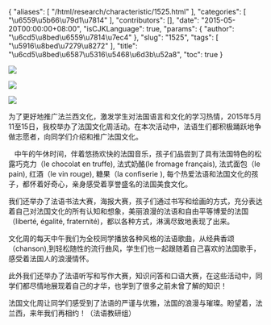 {
    "aliases": [
        "/html/research/characteristic/1525.html"
    ],
    "categories": [
        "\u6559\u5b66\u79d1\u7814"
    ],
    "contributors": [],
    "date": "2015-05-20T00:00:00+08:00",
    "isCJKLanguage": true,
    "params": {
        "author": "\u6cd5\u8bed\u6559\u7814\u7ec4"
    },
    "slug": "1525",
    "tags": [
        "\u5916\u8bed\u7279\u8272"
    ],
    "title": "\u6cd5\u8bed\u6587\u5316\u5468\u6d3b\u52a8",
    "toc": true
}

![](http://www.tfls.cn/images/150520/6-150520100251E0.JPG)  






![](http://www.tfls.cn/images/150520/6-150520100251152.JPG)  






![](https://cdn.tfls.online/mirror/full/54cd60de9a2742614d40a69c445256e0f0adc40d.jpg)  






  






为了更好地推广法兰西文化，激发学生对法国语言和文化的学习热情，2015年5月11至15日，我校举办了法国文化周活动。在本次活动中，法语生们都积极踊跃地争做志愿者，向同学们介绍和推广法国文化。




   中午的午休时间，伴着悠扬欢快的法国音乐，孩子们品尝到了具有法国特色的松露巧克力（le chocolat en truffe), 法式奶酪(le fromage français), 法式面包（le pain), 红酒（le vin rouge), 糖果（la confiserie ), 每个热爱法语和法国文化的孩子，都怀着好奇心，亲身感受着享誉盛名的法国美食文化。




我们还举办了法语书法大赛，海报大赛，孩子们通过书写和绘画的方式，充分表达着自己对法国文化的所有认知和想象，美丽浪漫的法语和自由平等博爱的法国（liberté, égalité,
fraternité)，都以各种方式，淋漓尽致地表现了出来。




文化周的每天中午我们为全校同学播放各种风格的法语歌曲，从经典香颂（chanson),到轻松随性的流行曲风，学生们也一起跟随着自己喜欢的法国歌手，感受着法国人的浪漫情怀。




此外我们还举办了法语听写和写作大赛，知识问答和口语大赛，在这些活动中，同学们都尽情地展现着自己的才华，也学到了很多之前未曾了解的知识！




法国文化周让同学们感受到了法语的严谨与优雅，法国的浪漫与璀璨。盼望着，法兰西，来年我们再相约！（法语教研组）


